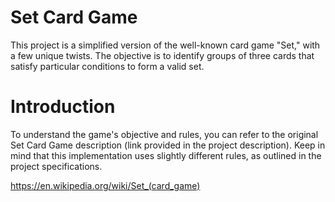 # Set Card Game
This project is a simplified version of the well-known card game "Set," with a few unique twists. The objective is to identify groups of three cards that satisfy particular conditions to form a valid set.  

# Introduction
To understand the game's objective and rules, you can refer to the original Set Card Game description (link provided in the project description). Keep in mind that this implementation uses slightly different rules, as outlined in the project specifications.  

https://en.wikipedia.org/wiki/Set_(card_game)
